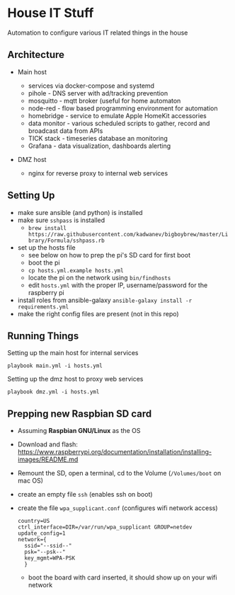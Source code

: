 # House IT Stuff

Automation to configure various IT related things in the house

## Architecture

- Main host
  - services via docker-compose and systemd
  - pihole - DNS server with ad/tracking prevention
  - mosquitto - mqtt broker (useful for home automaton
  - node-red - flow based programming environment for automation
  - homebridge - service to emulate Apple HomeKit accessories
  - data monitor - various scheduled scripts to gather, record and broadcast data from APIs
  - TICK stack - timeseries database an monitoring
  - Grafana - data visualization, dashboards alerting

- DMZ host
  - nginx for reverse proxy to internal web services

## Setting Up

- make sure ansible (and python) is installed 
- make sure `sshpass` is installed
  - `brew install https://raw.githubusercontent.com/kadwanev/bigboybrew/master/Library/Formula/sshpass.rb`
- set up the hosts file
  - see below on how to prep the pi's SD card for first boot
  - boot the pi
  - `cp hosts.yml.example hosts.yml`
  - locate the pi on the network using `bin/findhosts`
  - edit `hosts.yml` with the proper IP, username/password for the raspberry pi
- install roles from ansible-galaxy `ansible-galaxy install -r requirements.yml`
- make the right config files are present (not in this repo)


## Running Things

Setting up the main host for internal services
```
playbook main.yml -i hosts.yml
```

Setting up the dmz host to proxy web services
```
playbook dmz.yml -i hosts.yml
```

## Prepping new Raspbian SD card

- Assuming **Raspbian GNU/Linux** as the OS
- Download and flash: https://www.raspberrypi.org/documentation/installation/installing-images/README.md
- Remount the SD, open a terminal, cd to the Volume (`/Volumes/boot` on mac OS)
- create an empty file `ssh` (enables ssh on boot)
- create the file `wpa_supplicant.conf` (configures wifi network access)

    ```
    country=US
    ctrl_interface=DIR=/var/run/wpa_supplicant GROUP=netdev
    update_config=1
    network={
      ssid="--ssid--"
      psk="--psk--"
      key_mgmt=WPA-PSK
      }
    ```
  - boot the board with card inserted, it should show up on your wifi network
